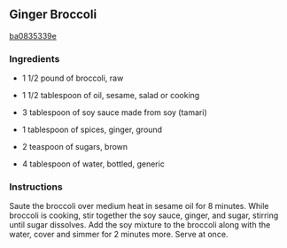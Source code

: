## Ginger Broccoli

[ba0835339e](http://www.food.com/recipe/ginger-broccoli-82896)

### Ingredients

 - 1 1/2 pound of broccoli, raw

 - 1 1/2 tablespoon of oil, sesame, salad or cooking

 - 3 tablespoon of soy sauce made from soy (tamari)

 - 1 tablespoon of spices, ginger, ground

 - 2 teaspoon of sugars, brown

 - 4 tablespoon of water, bottled, generic

### Instructions

Saute the broccoli over medium heat in sesame oil for 8 minutes. While broccoli is cooking, stir together the soy sauce, ginger, and sugar, stirring until sugar dissolves. Add the soy mixture to the broccoli along with the water, cover and simmer for 2 minutes more. Serve at once.